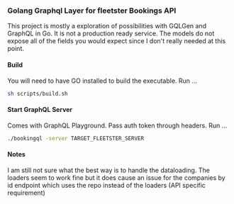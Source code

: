 ### Golang Graphql Layer for fleetster Bookings API

This project is mostly a exploration of possibilities with GQLGen and GraphQL in Go. 
It is not a production ready service. The models do not expose all of the fields you would expect since I don't really needed at this point.


#### Build
You will need to have GO installed to build the executable. Run ... 
```bash
sh scripts/build.sh
```
#### Start GraphQL Server
Comes with GraphQL Playground. Pass auth token through headers. Run ... 
```bash
./bookingql -server TARGET_FLEETSTER_SERVER
```

#### Notes
I am still not sure what the best way is to handle the dataloading. The loaders seem to work fine but it does cause an issue for the companies by id endpoint which uses the repo instead of the loaders (API specific requirement)
